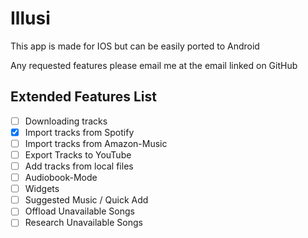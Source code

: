 # Illusi
This app is made for IOS but can be easily ported to Android

Any requested features please email me at the email linked on GitHub

## Extended Features List

- [ ] Downloading tracks
- [x] Import tracks from Spotify 
- [ ] Import tracks from Amazon-Music
- [ ] Export Tracks to YouTube
- [ ] Add tracks from local files
- [ ] Audiobook-Mode
- [ ] Widgets
- [ ] Suggested Music / Quick Add
- [ ] Offload Unavailable Songs
- [ ] Research Unavailable Songs
